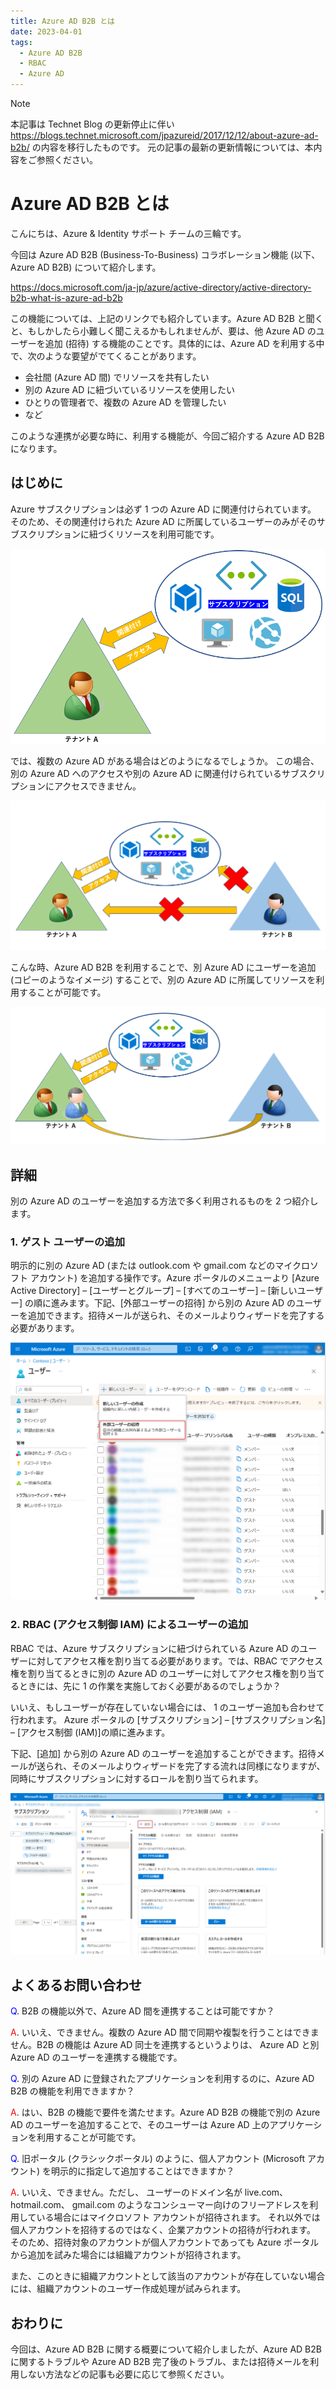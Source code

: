 ```yaml
---
title: Azure AD B2B とは
date: 2023-04-01
tags:
  - Azure AD B2B
  - RBAC
  - Azure AD
---
```


> [!NOTE]
> 本記事は Technet Blog の更新停止に伴い https://blogs.technet.microsoft.com/jpazureid/2017/12/12/about-azure-ad-b2b/ の内容を移行したものです。
> 元の記事の最新の更新情報については、本内容をご参照ください。

# Azure AD B2B とは

こんにちは、Azure & Identity サポート チームの三輪です。

今回は Azure AD B2B (Business-To-Business) コラボレーション機能 (以下、Azure AD B2B) について紹介します。

https://docs.microsoft.com/ja-jp/azure/active-directory/active-directory-b2b-what-is-azure-ad-b2b

この機能については、上記のリンクでも紹介しています。Azure AD B2B と聞くと、もしかしたら小難しく聞こえるかもしれませんが、要は、他 Azure AD のユーザーを追加 (招待) する機能のことです。具体的には、Azure AD を利用する中で、次のような要望がでてくることがあります。

- 会社間 (Azure AD 間) でリソースを共有したい
- 別の Azure AD に紐づいているリソースを使用したい
- ひとりの管理者で、複数の Azure AD を管理したい
- など

このような連携が必要な時に、利用する機能が、今回ご紹介する Azure AD B2B になります。

## はじめに

 Azure サブスクリプションは必ず 1 つの Azure AD に関連付けられています。
そのため、その関連付けられた Azure AD に所属しているユーザーのみがそのサブスクリプションに紐づくリソースを利用可能です。

![](./what-is-b2b/subscription-user.png)

では、複数の Azure AD がある場合はどのようになるでしょうか。
この場合、別の Azure AD へのアクセスや別の Azure AD に関連付けられているサブスクリプションにアクセスできません。

![](./what-is-b2b/subscription-user-inaccessible.png)

こんな時、Azure AD B2B を利用することで、別 Azure AD にユーザーを追加 (コピーのようなイメージ) することで、別の Azure AD に所属してリソースを利用することが可能です。

![](./what-is-b2b/invite-user-to-tenant.png)

## 詳細

別の Azure AD のユーザーを追加する方法で多く利用されるものを  2  つ紹介します。

### 1. ゲスト ユーザーの追加

明示的に別の Azure AD (または outlook.com や gmail.com などのマイクロソフト アカウント) を追加する操作です。Azure ポータルのメニューより [Azure Active Directory] – [ユーザーとグループ] – [すべてのユーザー] – [新しいユーザー] の順に進みます。下記、[外部ユーザーの招待] から別の Azure AD のユーザーを追加できます。招待メールが送られ、そのメールよりウィザードを完了する必要があります。

![](./what-is-b2b/screenshot-new-guest-user-new.png)

### 2. RBAC (アクセス制御 IAM) によるユーザーの追加

RBAC では、Azure サブスクリプションに紐づけられている Azure AD のユーザーに対してアクセス権を割り当てる必要があります。では、RBAC でアクセス権を割り当てるときに別の Azure AD のユーザーに対してアクセス権を割り当てるときには、先に 1 の作業を実施しておく必要があるのでしょうか？

いいえ、もしユーザーが存在していない場合には、 1 のユーザー追加も合わせて行われます。
Azure ポータルの [サブスクリプション] – [サブスクリプション名] – [アクセス制御 (IAM)]の順に進みます。

下記、[追加] から別の Azure AD のユーザーを追加することができます。招待メールが送られ、そのメールよりウィザードを完了する流れは同様になりますが、同時にサブスクリプションに対するロールを割り当てられます。

![](./what-is-b2b/screenshot-iam-new.png)

## よくあるお問い合わせ

<span style="color:blue">Q</span>. B2B の機能以外で、Azure AD 間を連携することは可能ですか？

<span style="color:red">A</span>. いいえ、できません。複数の Azure AD 間で同期や複製を行うことはできません。B2B の機能は Azure AD 同士を連携するというよりは、 Azure AD と別 Azure AD のユーザーを連携する機能です。

<span style="color:blue">Q</span>. 別の Azure AD に登録されたアプリケーションを利用するのに、Azure AD B2B の機能を利用できますか？

<span style="color:red">A</span>. はい、B2B の機能で要件を満たせます。Azure AD B2B の機能で別の Azure AD のユーザーを追加することで、そのユーザーは Azure AD 上のアプリケーションを利用することが可能です。

<span style="color:blue">Q</span>. 旧ポータル (クラシックポータル) のように、個人アカウント (Microsoft アカウント) を明示的に指定して追加することはできますか？

<span style="color:red">A</span>. いいえ、できません。ただし、 ユーザーのドメイン名が live.com、 hotmail.com、 gmail.com のようなコンシューマー向けのフリーアドレスを利用している場合にはマイクロソフト アカウントが招待されます。
それ以外では 個人アカウントを招待するのではなく、企業アカウントの招待が行われます。
そのため、招待対象のアカウントが個人アカウントであっても Azure ポータルから追加を試みた場合には組織アカウントが招待されます。

また、このときに組織アカウントとして該当のアカウントが存在していない場合には、組織アカウントのユーザー作成処理が試みられます。

## おわりに

今回は、Azure AD B2B に関する概要について紹介しましたが、Azure AD B2B に関するトラブルや Azure AD B2B 完了後のトラブル、または招待メールを利用しない方法などの記事も必要に応じて参照ください。
